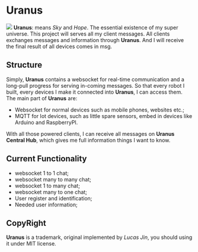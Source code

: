 # Uranus

![](https://i.loli.net/2018/05/14/5af93f6aabc6a.jpeg)
**Uranus**: means *Sky* and *Hope*. The essential existence of my super universe. This project will serves all my client messages.
All clients exchanges messages and information through **Uranus**. And I will receive the final result of all devices comes in msg.

## Structure
Simply, **Uranus** contains a websocket for real-time communication and a long-pull progress for serving in-coming messages. So that every robot I built, every devices I make it connected into **Uranus**, I can access them. The main part of **Uranus** are:
- Websocket for normal devices such as mobile phones, websites etc.;
- MQTT for Iot devices, such as little spare sensors, embed in devices like Arduino and RaspberryPI.

With all those powered clients, I can receive all messages on **Uranus Central Hub**, which gives me full information things I want to know.

## Current Functionality
- websocket 1 to 1 chat;
- websocket many to many chat;
- websocket 1 to many chat;
- websocket many to one chat;
- User register and identification;
- Needed user information;




## CopyRight
**Uranus** is a trademark, original implemented by *Lucas Jin*, you should using it under MIT license.